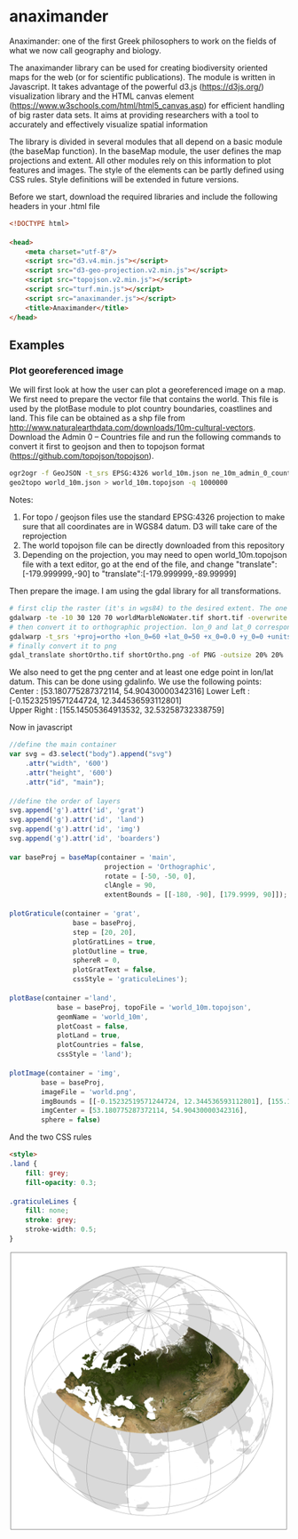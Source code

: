 # anaximander

Anaximander: one of the first Greek philosophers to work on the fields of what we now call geography and biology.

The anaximander library can be used for creating biodiversity oriented maps for the web (or for scientific publications). The module is written in Javascript. It takes advantage of the 
powerful d3.js (https://d3js.org/) visualization library and the HTML canvas element (https://www.w3schools.com/html/html5_canvas.asp) for efficient handling of big raster data sets.
It aims at providing researchers with a tool to accurately and effectively visualize spatial information

The library is divided in several modules that all depend on a basic module (the baseMap function). In the baseMap module, the user
defines the map projections and extent. All other modules rely on this information to plot features and images. The style of the elements
can be partly defined using CSS rules. Style definitions will be extended in future versions.

Before we start, download the required libraries and include the following headers in your .html file 

```html
<!DOCTYPE html>

<head>
    <meta charset="utf-8"/>
    <script src="d3.v4.min.js"></script> 
    <script src="d3-geo-projection.v2.min.js"></script>
    <script src="topojson.v2.min.js"></script>
    <script src="turf.min.js"></script>
    <script src="anaximander.js"></script>
    <title>Anaximander</title>
</head>
```

## Examples
### Plot georeferenced image
We will first look at how the user can plot a georeferenced image on a map. We first need to prepare the vector file that contains the world. This file
is used by the plotBase module to plot country boundaries, coastlines and land. This file can be obtained as a shp file from http://www.naturalearthdata.com/downloads/10m-cultural-vectors.
Download the Admin 0 – Countries file and run the following commands to convert it first to geojson and then to topojson format (https://github.com/topojson/topojson).

```bash
ogr2ogr -f GeoJSON -t_srs EPSG:4326 world_10m.json ne_10m_admin_0_countries/ne_10m_admin_0_countries.shp -select admin,continent
geo2topo world_10m.json > world_10m.topojson -q 1000000
```

Notes:
1. For topo / geojson files use the standard EPSG:4326 projection to make sure that all coordinates are in WGS84 datum. D3 will take care of the reprojection
2. The world topojson file can be directly downloaded from this repository
3. Depending on the projection, you may need to open world_10m.topojson file with a text editor, go at the end of the file, and change "translate":[-179.999999,-90] to "translate":[-179.999999,-89.99999]

Then prepare the image. I am using the gdal library for all transformations. 

```bash
# first clip the raster (it's in wgs84) to the desired extent. The one we use is the Blue Marble raster without the sea
gdalwarp -te -10 30 120 70 worldMarbleNoWater.tif short.tif -overwrite
# then convert it to orthographic projection. lon_0 and lat_0 correspond to the rotation we apply
gdalwarp -t_srs '+proj=ortho +lon_0=60 +lat_0=50 +x_0=0.0 +y_0=0 +units=m +no_defs ' short.tif shortOrtho.tif -overwrite
# finally convert it to png
gdal_translate shortOrtho.tif shortOrtho.png -of PNG -outsize 20% 20%
```

We also need to get the png center and at least one edge point in lon/lat datum. This can be done using gdalinfo. We use the following points:  
Center : [53.180775287372114, 54.90430000342316]
Lower Left : [-0.15232519571244724, 12.344536593112801]  
Upper Right : [155.14505364913532, 32.53258732338759]


Now in javascript

```javascript
//define the main container
var svg = d3.select("body").append("svg")
    .attr("width", '600')
    .attr("height", '600')
    .attr("id", "main");

//define the order of layers
svg.append('g').attr('id', 'grat')
svg.append('g').attr('id', 'land')
svg.append('g').attr('id', 'img')
svg.append('g').attr('id', 'boarders')

var baseProj = baseMap(container = 'main',
                        projection = 'Orthographic',
                        rotate = [-50, -50, 0],
                        clAngle = 90, 
                        extentBounds = [[-180, -90], [179.9999, 90]]);

plotGraticule(container = 'grat',
                base = baseProj,
                step = [20, 20],
                plotGratLines = true,
                plotOutline = true,
                sphereR = 0,
                plotGratText = false,
                cssStyle = 'graticuleLines');

plotBase(container ='land',
            base = baseProj, topoFile = 'world_10m.topojson',
            geomName = 'world_10m',
            plotCoast = false,
            plotLand = true,
            plotCountries = false,
            cssStyle = 'land');

plotImage(container = 'img',
        base = baseProj,
        imageFile = 'world.png',
        imgBounds = [[-0.15232519571244724, 12.344536593112801], [155.14505364913532, 32.53258732338759]],
        imgCenter = [53.180775287372114, 54.90430000342316],
        sphere = false)
```

And the two CSS rules

```html
<style>
.land {
    fill: grey;
    fill-opacity: 0.3;

.graticuleLines {
    fill: none;
    stroke: grey;
    stroke-width: 0.5;
}
```

![alt text](examples/exampl1.png?raw=true)












